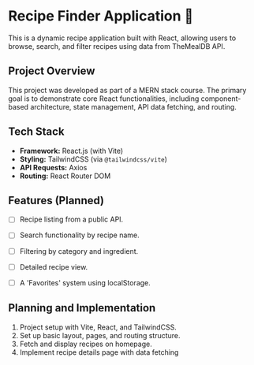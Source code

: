 # Recipe Finder Application 🍳

This is a dynamic recipe application built with React, allowing users to browse, search, and filter recipes using data from TheMealDB API.

## Project Overview

This project was developed as part of a MERN stack course. The primary goal is to demonstrate core React functionalities, including component-based architecture, state management, API data fetching, and routing.

## Tech Stack

- **Framework:** React.js (with Vite)
- **Styling:** TailwindCSS (via `@tailwindcss/vite`)
- **API Requests:** Axios
- **Routing:** React Router DOM

## Features (Planned)

- [ ] Recipe listing from a public API.
- [ ] Search functionality by recipe name.
- [ ] Filtering by category and ingredient.
- [ ] Detailed recipe view.
- [ ] A 'Favorites' system using localStorage.


## Planning and Implementation

1. Project setup with Vite, React, and TailwindCSS.
2. Set up basic layout, pages, and routing structure.
3. Fetch and display recipes on homepage.
4. Implement recipe details page with data fetching